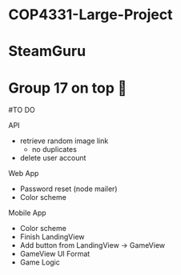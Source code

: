 # COP4331-Large-Project
# SteamGuru
# Group 17 on top 🐐

#TO DO

API
- retrieve random image link
	- no duplicates
- delete user account

Web App
- Password reset (node mailer)
- Color scheme

Mobile App
- Color scheme
- Finish LandingView
- Add button from LandingView -> GameView
- GameView UI Format
- Game Logic
